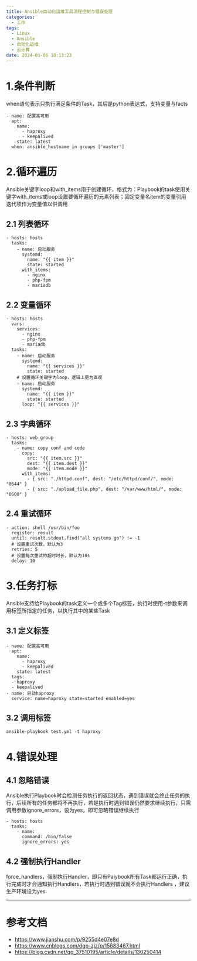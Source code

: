 ```yaml
---
title: Ansible自动化运维工具流程控制与错误处理
categories:
  - 工作
tags:
  - Linux
  - Ansible
  - 自动化运维
  - 云计算
date: 2024-01-06 10:13:23
---
```


# 1.条件判断

when语句表示只执行满足条件的Task，其后是python表达式，支持变量与facts

    - name: 配置高可用
      apt: 
        name:
          - haproxy
          - keepalived
        state: latest
      when: ansible_hostname in groups ['master'] 

# 2.循环遍历

Ansible关键字loop和with_items用于创建循环，格式为：Playbook的task使用关键字with_items或loop设置要循环遍历的元素列表；固定变量名item的变量引用迭代项作为变量值以供调用

## 2.1 列表循环

    - hosts: hosts
      tasks:
        - name: 启动服务
          systemd:
            name: "{{ item }}"
            state: started
          with_items:
            - nginx
            - php-fpm
            - mariadb

## 2.2 变量循环

    - hosts: hosts
      vars:
        services:
          - nginx
          - php-fpm
          - mariadb
      tasks:
        - name: 启动服务
          systemd:
            name: "{{ services }}"
            state: started
        # 设置循环关键字为loop，逻辑上更为直观
        - name: 启动服务
          systemd:
            name: "{{ item }}"
            state: started
          loop: "{{ services }}"

## 2.3 字典循环

    - hosts: web_group
      tasks:
        - name: copy conf and code
          copy:
            src: "{{ item.src }}"
            dest: "{{ item.dest }}"
            mode: "{{ item.mode }}"
          with_items:
            - { src: "./httpd.conf", dest: "/etc/httpd/conf/", mode: "0644" }
            - { src: "./upload_file.php", dest: "/var/www/html/", mode: "0600" }

## 2.4 重试循环

    - action: shell /usr/bin/foo
      register: result
      until: result.stdout.find("all systems go") != -1
      # 设置重试次数，默认为3
      retries: 5
      # 设置每次重试的超时时长，默认为10s
      delay: 10

# 3.任务打标

Ansible支持给Playbook的task定义一个或多个Tag标签，执行时使用-t参数来调用标签所指定的任务，以执行其中的某些Task

## 3.1 定义标签

    - name: 配置高可用
      apt: 
        name:
          - haproxy
          - keepalived
        state: latest
      tags:
      - haproxy
      - keepalived
    - name: 启动haproxy
      service: name=haproxy state=started enabled=yes

## 3.2 调用标签

    ansible-playbook test.yml -t haproxy

# 4.错误处理

## 4.1 忽略错误

Ansible执行Playbook时会检测任务执行的返回状态，遇到错误就会终止任务的执行，后续所有的任务都将不再执行，若是执行时遇到错误仍然要求继续执行，只需调用参数ignore_errors，设为yes，即可忽略错误继续执行

    - hosts: hosts
      tasks:
        - name: 
          command: /bin/false
          ignore_errors: yes

## 4.2 强制执行Handler

force_handlers，强制执行Handler，即只有Palybook所有Task都运行正确，执行完成时才会通知执行Handlers，若执行时遇到错误就不会执行Handlers
，建议生产环境设为yes


---------

# 参考文档

- https://www.jianshu.com/p/9255d4e07e8d
- https://www.cnblogs.com/dgp-zjz/p/15683467.html
- https://blog.csdn.net/qq_37510195/article/details/130250414